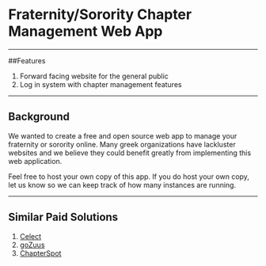 Fraternity/Sorority Chapter Management Web App
==========

----
##Features
1. Forward facing website for the general public
2. Log in system with chapter management features

----
## Background
We wanted to create a free and open source web app to manage your fraternity or sorority online. Many greek organizations have lackluster websites and we believe they could benefit greatly from implementing this web application.

Feel free to host your own copy of this app. If you do host your own copy, let us know so we can keep track of how many instances are running.

----
## Similar Paid Solutions
1. [Celect](http://celect.org/solutions-greek#)
2. [goZuus](http://www.gozuus.com/tour/pricing)
3. [ChapterSpot](https://www.chapterspot.com/)
